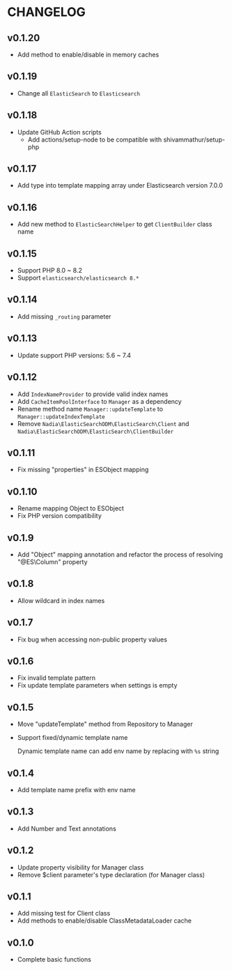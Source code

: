 CHANGELOG
=========

## v0.1.20

- Add method to enable/disable in memory caches

## v0.1.19

- Change all `ElasticSearch` to `Elasticsearch`

## v0.1.18

- Update GitHub Action scripts
  - Add actions/setup-node to be compatible with shivammathur/setup-php

## v0.1.17

- Add type into template mapping array under Elasticsearch version 7.0.0

## v0.1.16

- Add new method to `ElasticSearchHelper` to get `ClientBuilder` class name

## v0.1.15

- Support PHP 8.0 ~ 8.2
- Support `elasticsearch/elasticsearch 8.*`

## v0.1.14

- Add missing `_routing` parameter

## v0.1.13

- Update support PHP versions: 5.6 ~ 7.4

## v0.1.12

- Add `IndexNameProvider` to provide valid index names
- Add `CacheItemPoolInterface` to `Manager` as a dependency
- Rename method name `Manager::updateTemplate` to `Manager::updateIndexTemplate`
- Remove `Nadia\ElasticSearchODM\ElasticSearch\Client` and `Nadia\ElasticSearchODM\ElasticSearch\ClientBuilder`

## v0.1.11

- Fix missing "properties" in ESObject mapping

## v0.1.10

- Rename mapping Object to ESObject
- Fix PHP version compatibility

## v0.1.9

- Add "Object" mapping annotation and refactor the process of resolving "@ES\Column" property

## v0.1.8

- Allow wildcard in index names

## v0.1.7

- Fix bug when accessing non-public property values

## v0.1.6

- Fix invalid template pattern
- Fix update template parameters when settings is empty

## v0.1.5

- Move "updateTemplate" method from Repository to Manager
- Support fixed/dynamic template name
  
  Dynamic template name can add env name by replacing with `%s` string

## v0.1.4

- Add template name prefix with env name

## v0.1.3

- Add Number and Text annotations

## v0.1.2

- Update property visibility for Manager class
- Remove $client parameter's type declaration (for Manager class)

## v0.1.1

- Add missing test for Client class
- Add methods to enable/disable ClassMetadataLoader cache

## v0.1.0

- Complete basic functions
